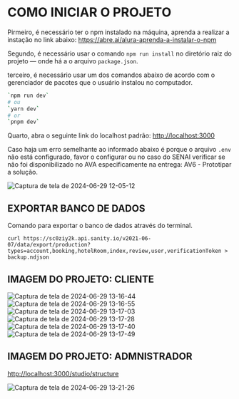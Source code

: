 # COMO INICIAR O PROJETO

Pirmeiro, é necessário ter o npm instalado na máquina, aprenda a realizar a instação no link abaixo:
https://abre.ai/alura-aprenda-a-instalar-o-npm

Segundo, é necessário usar o comando `npm run install` no diretório raiz do projeto — onde há a o arquivo `package.json`.

terceiro, é necessário usar um dos comandos abaixo de acordo com o gerenciador de pacotes que o usuário instalou no computador.

```bash
`npm run dev`
# ou
`yarn dev`
# or
`pnpm dev`
```
Quarto, abra o seguinte link do localhost padrão: [http://localhost:3000](http://localhost:3000) 

Caso haja um erro semelhante ao informado abaixo é porque o arquivo `.env` não está configurado, favor o configurar ou no caso do SENAI verificar se não foi disponibilizado no AVA especificamente na entrega: AV6 - Prototipar a solução. 

![Captura de tela de 2024-06-29 12-05-12](https://github.com/raldineyr/BACK-END/assets/64384382/4ad201b1-470a-48d6-8c9d-6f8f5cb35fa5)

## EXPORTAR BANCO DE DADOS
Comando para exportar o banco de dados através do terminal.

```curl https://sc0ziy2k.api.sanity.io/v2021-06-07/data/export/production?types=account,booking,hotelRoom,index,review,user,verificationToken > backup.ndjson```


## IMAGEM DO PROJETO: CLIENTE


![Captura de tela de 2024-06-29 13-16-44](https://github.com/raldineyr/algorithms-and-data-structures/assets/64384382/75d69223-db00-4d0a-b018-425242b42183)
![Captura de tela de 2024-06-29 13-16-55](https://github.com/raldineyr/algorithms-and-data-structures/assets/64384382/83ffff7a-5a19-4815-b429-23ecc07682e6)
![Captura de tela de 2024-06-29 13-17-03](https://github.com/raldineyr/algorithms-and-data-structures/assets/64384382/3559b486-dedd-437f-bc2d-1d6b806f2ec3)
![Captura de tela de 2024-06-29 13-17-28](https://github.com/raldineyr/algorithms-and-data-structures/assets/64384382/4edec4af-9039-4f90-bf3b-dfa53f69f7df)
![Captura de tela de 2024-06-29 13-17-40](https://github.com/raldineyr/algorithms-and-data-structures/assets/64384382/f440d6e5-d258-4188-b381-c6e26123b029)
![Captura de tela de 2024-06-29 13-17-49](https://github.com/raldineyr/algorithms-and-data-structures/assets/64384382/55464d05-786e-4e50-8b1a-da9552c06b66)



## IMAGEM DO PROJETO: ADMNISTRADOR

[http://localhost:3000/studio/structure](http://localhost:3000/studio/structure) 

![Captura de tela de 2024-06-29 13-21-26](https://github.com/raldineyr/algorithms-and-data-structures/assets/64384382/30d31af5-59ef-4167-b81b-3d1e76b1c03d)





